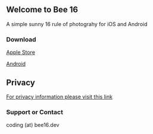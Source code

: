 ## Welcome to Bee 16

A simple sunny 16 rule of photograhy for iOS and Android

### Download

[Apple Store](https://apps.apple.com/us/app/bee-16/id1483563974)

[Android](https://play.google.com/store/apps/details?id=dev.gocobachi.bee16)

## Privacy

[For privacy information please visit this link](https://bee16.dev/privacy)

### Support or Contact

coding (at) bee16.dev
